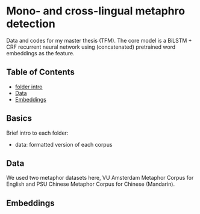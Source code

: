 # Mono- and cross-lingual metaphro detection

Data and codes for my master thesis (TFM). The core model is a BiLSTM + CRF recurrent neural network using (concatenated) pretrained word embeddings as the feature. 

## Table of Contents
- [folder intro](#Basics)
- [Data](#data)
- [Embeddings](#embeddings)

## Basics
Brief intro to each folder:
- data: formatted version of each corpus

## Data
We used two metaphor datasets here, VU Amsterdam Metaphor Corpus for English and PSU Chinese Metaphor Corpus for Chinese (Mandarin).

## Embeddings

